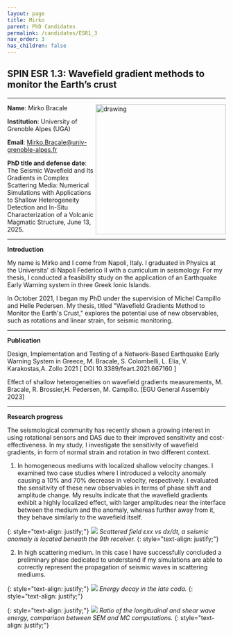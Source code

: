 ```yaml
---
layout: page
title: Mirko
parent: PhD Candidates
permalink: /candidates/ESR1_3
nav_order: 3
has_children: false
---
```


## SPIN ESR 1.3: Wavefield gradient methods to monitor the Earth’s crust
----

__Name__: Mirko Bracale           <img src="/candidates/files/esr1_3_1.jpg" alt="drawing" width="300" style="float:right"/>

__Institution__: University of Grenoble Alpes (UGA)

__Email__: Mirko.Bracale@univ-grenoble-alpes.fr

__PhD title and defense date__: The Seismic Wavefield and Its Gradients in Complex Scattering Media: Numerical Simulations with Applications to Shallow Heterogeneity Detection and In-Situ Characterization of a Volcanic Magmatic Structure, June 13, 2025.

---
__Introduction__

My name is Mirko and I come from Napoli, Italy. I graduated in Physics at the Universita' di Napoli Federico II with a curriculum in seismology. For my thesis, I conducted a feasibility study on the application of an Earthquake Early Warning system in three Greek Ionic Islands.

In October 2021, I began my PhD under the supervision of Michel Campillo and Helle Pedersen. My thesis, titled "Wavefield Gradients Method to Monitor the Earth's Crust," explores the potential use of new observables, such as rotations and linear strain, for seismic monitoring.

---
__Publication__

Design, Implementation and Testing of a Network-Based Earthquake Early Warning System in Greece, M. Bracale, S. Colombelli, L. Elia, V. Karakostas,A. Zollo 2021 [ DOI 10.3389/feart.2021.667160 ]

Effect of shallow heterogeneities on wavefield gradients measurements, M. Bracale, R. Brossier,H. Pedersen, M. Campillo. [EGU General Assembly 2023]


---
__Research progress__

The seismological community has recently shown a growing interest in using rotational sensors and DAS due to their improved sensitivity and cost-effectiveness. In my study, I investigate the sensitivity of wavefield gradients, in form of normal strain and rotation in two different context.

1. In homogeneous mediums with localized shallow velocity changes. I examined two case studies where I introduced a velocity anomaly causing a 10% and 70% decrease in velocity, respectively. I evaluated the sensitivity of these new observables in terms of phase shift and amplitude change. My results indicate that the wavefield gradients exhibit a highly localized effect, with larger amplitudes near the interface between the medium and the anomaly, whereas further away from it, they behave similarly to the wavefield itself.

{: style="text-align: justify;"}
![](/candidates/files/esr1_3_2.png)
<span>*Scattered field εxx vs dx/dt, a seismic anomaly is located beneath the 9th receiver.*</span>
{: style="text-align: justify;"}

2. In high scattering medium. In this case I have successfully concluded a preliminary phase dedicated to understand if my simulations are able to correctly represent the propagation of seismic waves in scattering mediums.

{: style="text-align: justify;"}
![](/candidates/files/esr1_3_3.png)
<span>*Energy decay in the late coda.*</span>
{: style="text-align: justify;"}

{: style="text-align: justify;"}
![](/candidates/files/esr1_3_4.png)
<span>*Ratio of the longitudinal and shear wave energy, comparison between SEM and MC computations.*</span>
{: style="text-align: justify;"}


